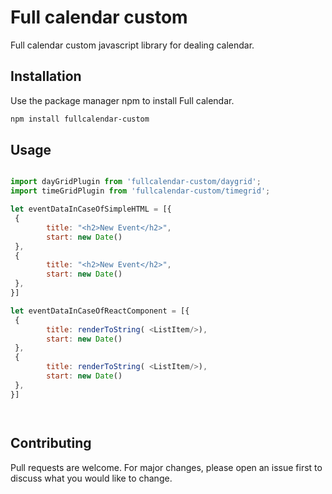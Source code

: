 # Full calendar custom

Full calendar custom javascript library for dealing calendar.

## Installation

Use the package manager npm to install Full calendar.

```bash
npm install fullcalendar-custom
```

## Usage

```javascript

import dayGridPlugin from 'fullcalendar-custom/daygrid';
import timeGridPlugin from 'fullcalendar-custom/timegrid';

let eventDataInCaseOfSimpleHTML = [{
 {
        title: "<h2>New Event</h2>",
        start: new Date()
 },
 {
        title: "<h2>New Event</h2>",
        start: new Date()
 },
}]

let eventDataInCaseOfReactComponent = [{
 {
        title: renderToString( <ListItem/>),
        start: new Date()
 },
 {
        title: renderToString( <ListItem/>),
        start: new Date()
 },
}]




```

## Contributing

Pull requests are welcome. For major changes, please open an issue first to discuss what you would like to change.
